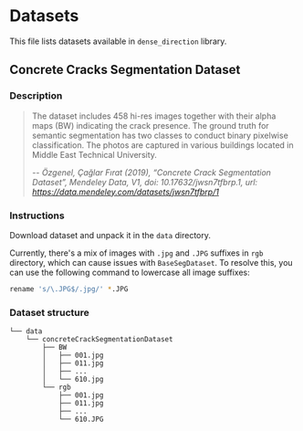 # Datasets

This file lists datasets available in `dense_direction` library.

## Concrete Cracks Segmentation Dataset

### Description

> The dataset includes 458 hi-res images together with their alpha maps (BW) indicating the crack presence. The ground truth for semantic segmentation has two classes to conduct binary pixelwise classification. The photos are captured in various buildings located in Middle East Technical University. 
>
> -- <cite> Özgenel, Çağlar Fırat (2019), “Concrete Crack Segmentation Dataset”, Mendeley Data, V1, doi: 10.17632/jwsn7tfbrp.1, url: https://data.mendeley.com/datasets/jwsn7tfbrp/1</cite>

### Instructions

Download dataset and unpack it in the `data` directory.

Currently, there's a mix of images with `.jpg` and `.JPG` suffixes in `rgb` directory, which can cause issues with
`BaseSegDataset`. To resolve this, you can use the following command to lowercase all image suffixes:

```bash
rename 's/\.JPG$/.jpg/' *.JPG
```

### Dataset structure
```
└── data
    └── concreteCrackSegmentationDataset
        ├── BW
        │   ├── 001.jpg
        │   ├── 011.jpg
        │   ├── ...
        │   └── 610.jpg
        └── rgb
            ├── 001.jpg
            ├── 011.jpg
            ├── ...
            └── 610.JPG
```
